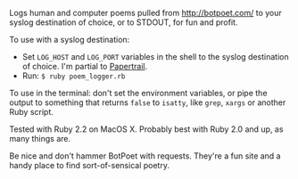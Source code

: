 Logs human and computer poems pulled from http://botpoet.com/ to your syslog destination of choice, or to STDOUT, for fun and profit.

To use with a syslog destination:

* Set `LOG_HOST` and `LOG_PORT` variables in the shell to the syslog destination of choice. I'm partial to [Papertrail](https://github.com/papertrail).
* Run: `$ ruby poem_logger.rb`

To use in the terminal: don't set the environment variables, or pipe the output to something that returns `false` to `isatty`, like `grep`, `xargs` or another Ruby script.

Tested with Ruby 2.2 on MacOS X. Probably best with Ruby 2.0 and up, as many things are.

Be nice and don't hammer BotPoet with requests. They're a fun site and a handy place to find sort-of-sensical poetry.
